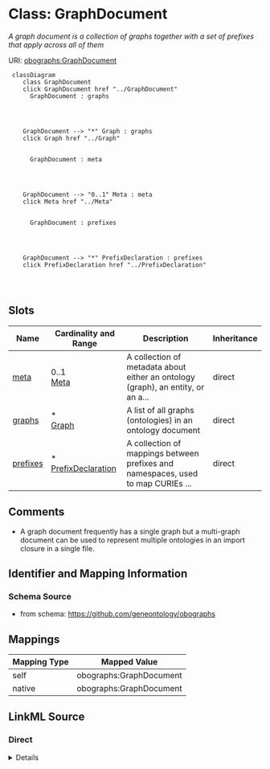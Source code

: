 

# Class: GraphDocument


_A graph document is a collection of graphs together with a set of prefixes that apply across all of them_





URI: [obographs:GraphDocument](https://github.com/geneontology/obographs/GraphDocument)






```{mermaid}
 classDiagram
    class GraphDocument
    click GraphDocument href "../GraphDocument"
      GraphDocument : graphs
        
          
    
    
    GraphDocument --> "*" Graph : graphs
    click Graph href "../Graph"

        
      GraphDocument : meta
        
          
    
    
    GraphDocument --> "0..1" Meta : meta
    click Meta href "../Meta"

        
      GraphDocument : prefixes
        
          
    
    
    GraphDocument --> "*" PrefixDeclaration : prefixes
    click PrefixDeclaration href "../PrefixDeclaration"

        
      
```




<!-- no inheritance hierarchy -->


## Slots

| Name | Cardinality and Range | Description | Inheritance |
| ---  | --- | --- | --- |
| [meta](meta.md) | 0..1 <br/> [Meta](Meta.md) | A collection of metadata about either an ontology (graph), an entity, or an a... | direct |
| [graphs](graphs.md) | * <br/> [Graph](Graph.md) | A list of all graphs (ontologies) in an ontology document | direct |
| [prefixes](prefixes.md) | * <br/> [PrefixDeclaration](PrefixDeclaration.md) | A collection of mappings between prefixes and namespaces, used to map CURIEs ... | direct |









## Comments

* A graph document frequently has a single graph but a multi-graph document can be used to represent multiple ontologies in an import closure in a single file.

## Identifier and Mapping Information







### Schema Source


* from schema: https://github.com/geneontology/obographs




## Mappings

| Mapping Type | Mapped Value |
| ---  | ---  |
| self | obographs:GraphDocument |
| native | obographs:GraphDocument |







## LinkML Source

<!-- TODO: investigate https://stackoverflow.com/questions/37606292/how-to-create-tabbed-code-blocks-in-mkdocs-or-sphinx -->

### Direct

<details>
```yaml
name: GraphDocument
description: A graph document is a collection of graphs together with a set of prefixes
  that apply across all of them
comments:
- A graph document frequently has a single graph but a multi-graph document can be
  used to represent multiple ontologies in an import closure in a single file.
from_schema: https://github.com/geneontology/obographs
slots:
- meta
- graphs
- prefixes

```
</details>

### Induced

<details>
```yaml
name: GraphDocument
description: A graph document is a collection of graphs together with a set of prefixes
  that apply across all of them
comments:
- A graph document frequently has a single graph but a multi-graph document can be
  used to represent multiple ontologies in an import closure in a single file.
from_schema: https://github.com/geneontology/obographs
attributes:
  meta:
    name: meta
    description: A collection of metadata about either an ontology (graph), an entity,
      or an axiom
    from_schema: https://github.com/geneontology/obographs
    aliases:
    - annotations
    rank: 1000
    alias: meta
    owner: GraphDocument
    domain_of:
    - GraphDocument
    - Graph
    - Node
    - Edge
    - PropertyValue
    - Axiom
    range: Meta
  graphs:
    name: graphs
    description: A list of all graphs (ontologies) in an ontology document.
    from_schema: https://github.com/geneontology/obographs
    rank: 1000
    alias: graphs
    owner: GraphDocument
    domain_of:
    - GraphDocument
    range: Graph
    multivalued: true
    inlined: true
    inlined_as_list: true
  prefixes:
    name: prefixes
    description: A collection of mappings between prefixes and namespaces, used to
      map CURIEs (e.g. GO:0008150) to IRIs (e.g. http://purl.obolibrary.org/obo/GO_0008150)
    from_schema: https://github.com/geneontology/obographs
    rank: 1000
    slot_uri: sh:declare
    alias: prefixes
    owner: GraphDocument
    domain_of:
    - GraphDocument
    - Graph
    range: PrefixDeclaration
    multivalued: true
    inlined: true

```
</details>